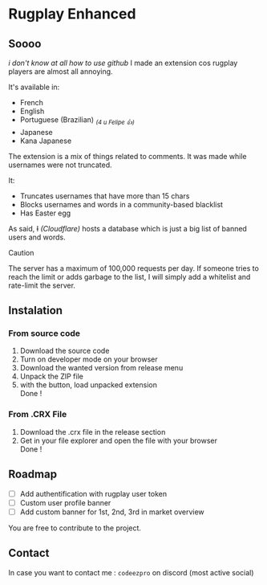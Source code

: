 # Rugplay Enhanced

## Soooo  
*i don't know at all how to use github*
I made an extension cos rugplay players are almost all annoying.  

It's available in:  
- French  
- English  
- Portuguese (Brazilian) <sub>*(4 u Felipe 👍)*</sub>
- Japanese  
- Kana Japanese  

The extension is a mix of things related to comments. It was made while usernames were not truncated.  

It:  
- Truncates usernames that have more than 15 chars  
- Blocks usernames and words in a community-based blacklist  
- Has Easter egg  

As said, ~~I~~ *(Cloudflare)* hosts a database which is just a big list of banned users and words.  

> [!CAUTION]
> The server has a maximum of 100,000 requests per day. If someone tries to reach the limit or adds garbage to the list, I will simply add a whitelist and rate-limit the server.

## Instalation
### From source code
1. Download the source code
2. Turn on developer mode on your browser
3. Download the wanted version from release menu
4. Unpack the ZIP file
5. with the button, load unpacked extension  
Done !

### From .CRX File
1. Download the .crx file in the release section
2. Get in your file explorer and open the file with your browser  
Done !


## Roadmap
- [ ] Add authentification with rugplay user token
- [ ] Custom user profile banner
- [ ] Add custom banner for 1st, 2nd, 3rd in market overview

You are free to contribute to the project.
## Contact 
In case you want to contact me : `codeezpro` on discord (most active social)

